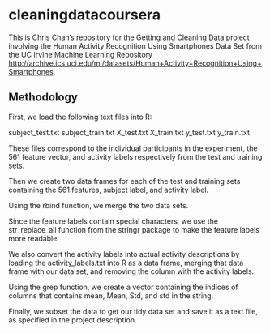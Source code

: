 # cleaningdatacoursera

This is Chris Chan’s repository for the Getting and Cleaning Data project involving the Human Activity Recognition Using Smartphones Data Set from the UC Irvine Machine Learning Repository <http://archive.ics.uci.edu/ml/datasets/Human+Activity+Recognition+Using+Smartphones>.

## Methodology

First, we load the following text files into R:

subject_test.txt
subject_train.txt
X_test.txt
X_train.txt
y_test.txt
y_train.txt

These files correspond to the individual participants in the experiment, the 561 feature vector, and activity labels respectively from the test and training sets.

Then we create two data frames for each of the test and training sets containing the 561 features, subject label, and activity label.

Using the rbind function, we merge the two data sets.

Since the feature labels contain special characters, we use the str_replace_all function from the stringr package to make the feature labels more readable.

We also convert the activity labels into actual activity descriptions by loading the activity_labels.txt into R as a data frame, merging that data frame with our data set, and  removing the column with the activity labels.

Using the grep function, we create a vector containing the indices of columns that contains mean, Mean, Std, and std in the string. 

Finally, we subset the data to get our tidy data set and save it as a text file, as specified in the project description.